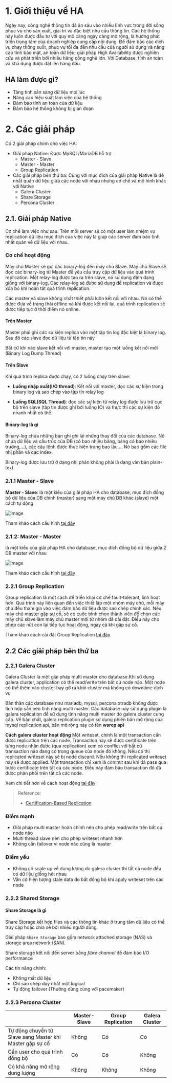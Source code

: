 # **1. Giới thiệu về HA**

Ngày nay, công nghệ thông tin đã ăn sâu vào nhiều lĩnh vực trong đời sống phục vụ cho sản xuất, giải trí và đặc biệt nhu cầu thông tin. Các hệ thống này luôn được đầu tư với quy mô càng ngày càng mở rộng, là hướng phát triển trọng tâm của doanh nghiệp cung cấp nội dung. Để đảm bảo các dịch vụ chạy thông suốt, phục vụ tối đa đến nhu cầu của người sử dụng và nâng cao tính bảo mật, an toàn dữ liệu; giải pháp High Availability được nghiên cứu và phát triển bởi nhiều hãng công nghệ lớn. Với Database, tính an toàn và khả dụng được đặt lên hàng đầu.

## **HA làm được gì?**

- Tăng tính sẵn sàng dữ liệu mọi lúc
- Nâng cao hiệu suất làm việc của hệ thống
- Đảm bảo tính an toàn của dữ liệu
- Đảm bảo hệ thống không bị gián đoạn

# 2. Các giải pháp

Có 2 giải pháp chính cho việc HA:

- Giải pháp Native: Được MySQL/MariaDB hỗ trợ
  - Master - Slave
  - Master - Master
  - Group Replication
- Các giải pháp bên thứ ba: Cùng với mục đích của giải pháp Native là để nhất quán dữ liệu giữa các node với nhau nhưng cơ chế và mô hình khác với Native
  - Galera Cluster
  - Share Storage
  - Percona Cluster

## **2.1. Giải pháp Native**

Cơ chế làm việc như sau: Trên mỗi server sẽ có một user làm nhiệm vụ replication dữ liệu mục đích của việc này là giúp các server đảm bảo tính nhất quán về dữ liệu với nhau.

### **Cơ chế hoạt động**

Máy chủ Master sẽ gửi các binary-log đến máy chủ Slave. Máy chủ Slave sẽ đọc các binary-log từ Master để yêu cầu truy cập dữ liệu vào quá trình replication. Một relay-log được tạo ra trên slave, nó sử dụng định dạng giống với binary-log. Các relay-log sẽ được sử dụng để replication và được xóa bỏ khi hoàn tất quá trình replication.

Các master và slave không nhất thiết phải luôn kết nối với nhau. Nó có thể được đưa về trạng thái offline và khi được kết nối lại, quá trình replication sẽ được tiếp tục ở thời điểm nó online.

#### **Trên Master**

Master phải ghi các sự kiện replica vào một tập tin log đặc biệt là binary log. Sau đó các slave đọc dữ liệu từ tập tin này

Bất cứ khi nào slave kết nối với master, master tạo một luồng kết nối mới (Binary Log Dump Thread)

#### **Trên Slave**

Khi quá trình replica được chạy, có 2 luồng chạy trên slave:

- **Luồng nhập xuất(I/O thread)**: Kết nối với master, đọc các sự kiện trong binary log và sao chép vào tập tin relay log

- **Luồng SQL(SQL Thread)**: đọc các sự kiện từ relay log được lưu trữ cục bộ trên slave (tập tin được ghi bởi luồng IO) và thực thi các sự kiện đó nhanh nhất có thể.

#### **Binary-log là gì**

Binary-log chứa những bản ghi ghi lại những thay đổi của các database. Nó chứa dữ liệu và cấu trúc của DB (có bao nhiêu bảng, bảng có bao nhiêu trường,...), các câu lệnh được thực hiện trong bao lâu,... Nó bao gồm các file nhị phân và các index.

Binary-log được lưu trữ ở dạng nhị phân không phải là dạng văn bản plain-text.

### **2.1.1 Master - Slave**

**Master - Slave**: là một kiểu của giải pháp HA cho database, mục đích đồng bộ dữ liệu của DB chính (master) sang một máy chủ DB khác (slave) một cách tự động

![image](https://user-images.githubusercontent.com/54473576/234454971-f5048aec-6e03-4e7a-af89-0f66a7461e00.png)

Tham khảo cách cấu hình [tại đây](https://github.com/godkid1412/giai_phap_HA_cho_mysql-mariadb/blob/main/1.%20Master%20Slave/1.%20Master%20Slave.md)

### **2.1.2: Master - Master**

là một kiểu của giải pháp HA cho database, mục đích đồng bộ dữ liệu giữa 2 DB master với nhau

![image](https://user-images.githubusercontent.com/54473576/234460714-deafa432-c77a-4f69-9b26-4478f5acc93b.png)

Tham khảo cách cấu hình [tại đây](https://github.com/godkid1412/giai_phap_HA_cho_mysql-mariadb/blob/main/2.%20Master%20%20Master/Master%20Master.md)

### **2.2.1 Group Replication**

Group replication là một cách để triển khai cơ chế fault-tolerant, linh hoạt hơn. Quá trình này liên quan đến việc thiết lập một nhóm máy chủ, mỗi máy chủ đều tham gia vào việc đảm bảo dữ liệu được sao chép chính xác. Nếu máy chủ master gặp sự cố, sẽ có cuộc bình chọn thành viên để chọn các máy chủ slave làm máy chủ master mới từ nhóm đã cài đặt. Điều này cho phép các nút còn lại tiếp tục hoạt động, ngay cả khi gặp sự cố.

Tham khảo cách cài đặt Group Replication [tại đây](https://github.com/godkid1412/giai_phap_HA_cho_mysql-mariadb/blob/main/3.%20Group%20Replication/3.%20Group%20Replication.md)

## **2.2 Các giải pháp bên thứ ba**

### **2.2.1 Galera Cluster**

Galera Cluster là một giải pháp multi master cho database.Khi sử dụng galera cluster, application có thể read/write trên bất cứ node nào. Một node có thể thêm vào cluster hay gỡ ra khỏi cluster mà không có downtime dịch vụ

Bản thân các database như mariadb, mysql, percona xtradb không được tích hợp sẵn bên tính năng multi master. Các database này sử dụng plugin là galera replication để sử dụng tính năng multi master do galera cluster cung cấp. Về bản chất, galera replication plugin sử dụng phiên bản mở rộng của mysql replication api, bản mở rộng này có tên **wsrep api**

**Cách galera cluster hoạt động**
Một writeset, chính là một transaction cần được replication trên các node. Transaction này sẽ được certificate trên từng node nhận được (qua replication) xem có conflict với bất cứ transaction nào đang có trong queue của node đó không. Nếu có thì replicated writeset này sẽ bị node discard. Nếu không thì replicated writeset này sẽ được applied. Một transaction chỉ xem là commit sau khi đã pass qua bước certificate trên tất cả các node. Điều này đảm bảo transaction đó đã được phân phối trên tất cả các node.

Xem chi tiết hơn về cách hoạt động [tại đây](https://github.com/godkid1412/giai_phap_HA_cho_mysql-mariadb/blob/main/4.%20Galera%20Cluster/Flow_Control.md)

> Reference:
>
>- [Certification-Based Replication](https://galeracluster.com/library/documentation/certification-based-replication.html)

### **Điểm mạnh**

- Giải pháp multi master hoàn chỉnh nên cho phép read/write trên bất cứ node nào
- Multi thread slave nên cho phép writeset nhanh hơn
- Không cần failover vì node nào cũng là master

### **Điểm yếu**

- Không có scale up về dung lượng do galera cluster thì tất cả node đều có dữ liệu giống hệt nhau
- Vẫn có hiện tượng stale data do bất đồng bộ khi apply writeset trên các node

### **2.2.2 Shared Storage**

#### **Share Storage là gì**

Share Storage kết hợp files và các thông tin khác ở trung tâm dữ liệu có thể truy cập hoặc chia sẻ bởi nhiều người dùng.

Giải pháp `Share Storage` bao gồm network attached storage (NAS) và storage area network (SAN).

Share storage kết nối đến server bằng _fibre channel_ để đảm bảo I/O performance

Các tín năng chính:

- Không mất dữ liệu
- Chỉ sao chép duy nhất một logical
- Tự động failover (Thường dùng cùng với pacemaker)

### **2.2.3 Percona Cluster**

||Master-Slave|Group Replication|Galera Cluster|
|--|--|--|--|
|Tự động chuyển từ Slave sang Master khi Master gặp sự cố|Không|Có|Có|
|Cần user cho quá trình đồng bộ|Có|Có|Không|
|Có khả năng mở rộng dung lượng|Không|Không|Không|
